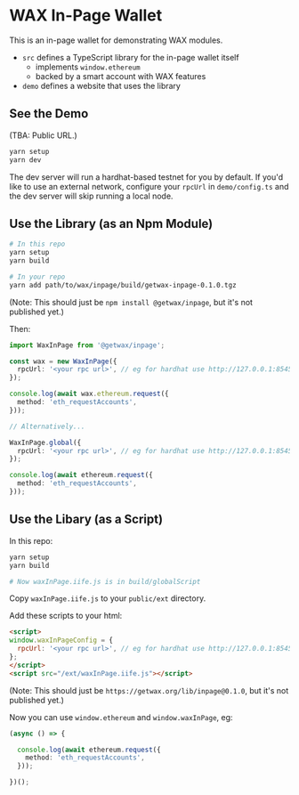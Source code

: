 # WAX In-Page Wallet

This is an in-page wallet for demonstrating WAX modules.

- `src` defines a TypeScript library for the in-page wallet itself
  - implements `window.ethereum`
  - backed by a smart account with WAX features
- `demo` defines a website that uses the library

## See the Demo

(TBA: Public URL.)

```sh
yarn setup
yarn dev
```

The dev server will run a hardhat-based testnet for you by default. If you'd
like to use an external network, configure your `rpcUrl` in `demo/config.ts` and
the dev server will skip running a local node.

## Use the Library (as an Npm Module)

```sh
# In this repo
yarn setup
yarn build

# In your repo
yarn add path/to/wax/inpage/build/getwax-inpage-0.1.0.tgz
```

(Note: This should just be `npm install @getwax/inpage`, but it's not published
yet.)

Then:

```ts
import WaxInPage from '@getwax/inpage';

const wax = new WaxInPage({
  rpcUrl: '<your rpc url>', // eg for hardhat use http://127.0.0.1:8545
});

console.log(await wax.ethereum.request({
  method: 'eth_requestAccounts',
}));

// Alternatively...

WaxInPage.global({
  rpcUrl: '<your rpc url>', // eg for hardhat use http://127.0.0.1:8545
});

console.log(await ethereum.request({
  method: 'eth_requestAccounts',
}));
```

## Use the Libary (as a Script)

In this repo:

```sh
yarn setup
yarn build

# Now waxInPage.iife.js is in build/globalScript
```

Copy `waxInPage.iife.js` to your `public/ext` directory.

Add these scripts to your html:

```html
<script>
window.waxInPageConfig = {
  rpcUrl: '<your rpc url>', // eg for hardhat use http://127.0.0.1:8545
};
</script>
<script src="/ext/waxInPage.iife.js"></script>
```

(Note: This should just be `https://getwax.org/lib/inpage@0.1.0`, but it's not
published yet.)

Now you can use `window.ethereum` and `window.waxInPage`, eg:

```ts
(async () => {

  console.log(await ethereum.request({
    method: 'eth_requestAccounts',
  }));

})();
```
